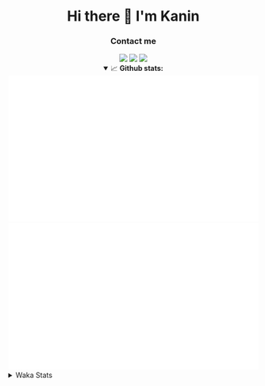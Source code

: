 <div align="center">
 <h1>Hi there 👋 I'm Kanin</h1>
 <h3>Contact me</h3>
 <a href="mailto:im@kanin.dev"><img src="https://img.shields.io/badge/gmail-%23D14836.svg?&style=for-the-badge&logo=gmail&logoColor=white"/></a>
 <a href="https://twitter.com/KaninDev"><img src="https://img.shields.io/badge/twitter-%231DA1F2.svg?&style=for-the-badge&logo=twitter&logoColor=white"/></a>
 <a href="https://www.linkedin.com/in/KaninDev"><img src="https://img.shields.io/badge/linkedin-%230077B5.svg?&style=for-the-badge&logo=linkedin&logoColor=white"/></a>
<details open>
  <summary>📈 <b>Github stats:</b></summary>
  <img src="https://github.com/Kanin/Kanin/blob/master/scripts/GitHubStats/generated/overview.svg"/>
  <img src="https://github.com/Kanin/Kanin/blob/master/scripts/GitHubStats/generated/languages.svg"/>
</details>
</div>

<details>
 <summary>Waka Stats</summary>

<!--START_SECTION:waka-->
![Code Time](http://img.shields.io/badge/Code%20Time-1%2C836%20hrs%2023%20mins-blue)

![Profile Views](http://img.shields.io/badge/Profile%20Views-3-blue)

![Lines of code](https://img.shields.io/badge/From%20Hello%20World%20I%27ve%20Written-21%20Thousand%20lines%20of%20code-blue)

**🐱 My GitHub Data** 

> 🏆 138 Contributions in the Year 2022
 > 
> 📦 84.2 kB Used in GitHub's Storage 
 > 
> 🚫 Not Opted to Hire
 > 
> 📜 13 Public Repositories 
 > 
> 🔑 9 Private Repositories  
 > 
**I'm an Early 🐤** 

```text
🌞 Morning    119 commits    ████░░░░░░░░░░░░░░░░░░░░░   17.92% 
🌆 Daytime    227 commits    ████████░░░░░░░░░░░░░░░░░   34.19% 
🌃 Evening    152 commits    █████░░░░░░░░░░░░░░░░░░░░   22.89% 
🌙 Night      166 commits    ██████░░░░░░░░░░░░░░░░░░░   25.0%

```
📅 **I'm Most Productive on Sunday** 

```text
Monday       119 commits    ████░░░░░░░░░░░░░░░░░░░░░   17.92% 
Tuesday      97 commits     ███░░░░░░░░░░░░░░░░░░░░░░   14.61% 
Wednesday    71 commits     ██░░░░░░░░░░░░░░░░░░░░░░░   10.69% 
Thursday     88 commits     ███░░░░░░░░░░░░░░░░░░░░░░   13.25% 
Friday       70 commits     ██░░░░░░░░░░░░░░░░░░░░░░░   10.54% 
Saturday     64 commits     ██░░░░░░░░░░░░░░░░░░░░░░░   9.64% 
Sunday       155 commits    █████░░░░░░░░░░░░░░░░░░░░   23.34%

```


📊 **This Week I Spent My Time On** 

```text
⌚︎ Time Zone: America/New_York

💬 Programming Languages: 
Python                   5 hrs 29 mins       ███████████████████████░░   93.58% 
virtualenv               20 mins             █░░░░░░░░░░░░░░░░░░░░░░░░   5.91% 
requirements.txt         1 min               ░░░░░░░░░░░░░░░░░░░░░░░░░   0.38% 
Text                     0 secs              ░░░░░░░░░░░░░░░░░░░░░░░░░   0.08% 
PythonStub               0 secs              ░░░░░░░░░░░░░░░░░░░░░░░░░   0.02%

🔥 Editors: 
PyCharm                  5 hrs 51 mins       █████████████████████████   100.0%

🐱‍💻 Projects: 
TomsBotPyCord            5 hrs 51 mins       █████████████████████████   99.92% 
py-cord                  0 secs              ░░░░░░░░░░░░░░░░░░░░░░░░░   0.08% 
Unknown Project          0 secs              ░░░░░░░░░░░░░░░░░░░░░░░░░   0.0%

💻 Operating System: 
Linux                    5 hrs 51 mins       █████████████████████████   100.0%

```

**I Mostly Code in Python** 

```text
Python                   23 repos            ███████████████████░░░░░░   76.67% 
JavaScript               3 repos             ██░░░░░░░░░░░░░░░░░░░░░░░   10.0% 
Java                     2 repos             █░░░░░░░░░░░░░░░░░░░░░░░░   6.67% 
Kotlin                   1 repo              ░░░░░░░░░░░░░░░░░░░░░░░░░   3.33% 
HTML                     1 repo              ░░░░░░░░░░░░░░░░░░░░░░░░░   3.33%

```


**Timeline**

![Chart not found](https://raw.githubusercontent.com/Kanin/Kanin/master/charts/bar_graph.png) 


 Last Updated on 09/02/2022 17:42:54 UTC
<!--END_SECTION:waka-->
</details>
